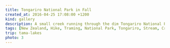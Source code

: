 ```yaml
---
title: Tongariro National Park in Fall
created_at: 2016-04-25 17:08:00 +1200
kind: gallery
description: A small creek running through the dim Tongariro National Park on the way to Tama Lakes in the late Autumn.
tags: [New Zealand, Hike, Traming, National Park, Tongariro, Stream, Creek, Water, Fall, Autumns]
trip: tama-lakes
photo: 3
---
```



